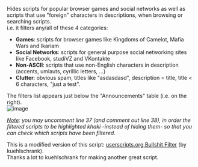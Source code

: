 Hides scripts for popular browser games and social networks as well as scripts that use "foreign" characters in descriptions, when browsing or searching scripts.  
i.e. it filters any/all of these 4 categories:  
* **Games**: scripts for browser games like Kingdoms of Camelot, Mafia Wars and Ikariam  
* **Social Networks**: scripts for general purpose social networking sites like Facebook, studiVZ and VKontakte  
* **Non-ASCII**: scripts that use non-English characters in description (accents, umlauts, cyrillic letters, ...)  
* **Clutter**: obvious spam, titles like "asdasdasd", description = title, title < 6 characters, "just a test".  

The filters list appears just below the "Announcements" table (i.e. on the right).  
![image](https://i.imgur.com/BYQ5WfA.gif)

*<u>Note</u>: you may uncomment line 37 (and comment out line 38), in order the filtered scripts to be highlighted khaki -instead of hiding them- so that you can check which scripts have been filtered.*  

This is a modified version of this script: [userscripts.org Bullshit Filter](http://userscripts-mirror.org/scripts/show/97145) (by kuehlschrank).  
Thanks a lot to kuehlschrank for making another great script.